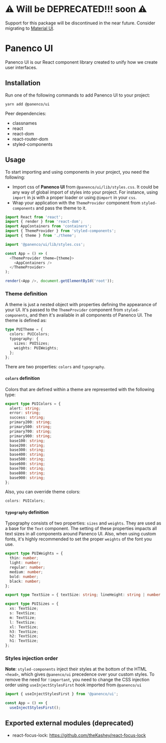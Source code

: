 # ⚠️ Will be DEPRECATED!!! soon ⚠️

Support for this package will be discontinued in the near future. Consider migrating to [Material UI](https://material-ui.com/).

# Panenco UI

Panenco UI is our React component library created to unify how we create user interfaces.

## Installation

Run one of the following commands to add Panenco UI to your project:

```
yarn add @panenco/ui
```

Peer dependencies:

- classnames
- react
- react-dom
- react-router-dom
- styled-components

## Usage

To start importing and using components in your project, you need the following:

- Import css of **Panenco UI** from `@panenco/ui/lib/styles.css`. It could be any way of global import of styles into your project. For instance, using `import` in js with a proper loader or using `@import` in your `css`.
- Wrap your application with the `ThemeProvider` component from `styled-components` and pass the theme to it.

```javascript
import React from 'react';
import { render } from 'react-dom';
import AppContainers from 'containers';
import { ThemeProvider } from 'styled-components';
import { theme } from './theme';

import '@panenco/ui/lib/styles.css';

const App = () => (
  <ThemeProvider theme={theme}>
    <AppContainers />
  </ThemeProvider>
);

render(<App />, document.getElementById('root'));
```

### Theme definition

A theme is just a nested object with properties defining the appearance of your UI. It's passed to the `ThemeProvider` component from `styled-components`, and then it's available in all components of Panenco UI. The theme is defined as:

```typescript
type PUITheme = {
  colors: PUIColors;
  typography: {
    sizes: PUISizes;
    weights: PUIWeights;
  };
};
```

There are two properties: `colors` and `typography`.

#### `colors` definition

Colors that are defined within a theme are represented with the following type:

```typescript
export type PUIColors = {
  alert: string;
  error: string;
  success: string;
  primary200: string;
  primary500: string;
  primary700: string;
  primary900: string;
  base100: string;
  base200: string;
  base300: string;
  base400: string;
  base500: string;
  base600: string;
  base700: string;
  base800: string;
  base900: string;
};
```

Also, you can override theme colors:

```typescript
colors: PUIColors;
```

#### `typography` definition

Typography consists of two properties: `sizes` and `weights`. They are used as a base for the `Text` component. The setting of these properties impacts all text sizes in all components around Panenco UI. Also, when using custom fonts, it's highly recommended to set the proper `weights` of the font you use.

```typescript
export type PUIWeights = {
  thin: number;
  light: number;
  regular: number;
  medium: number;
  bold: number;
  black: number;
};

export type TextSize = { textSize: string; lineHeight: string | number };

export type PUISizes = {
  xs: TextSize;
  s: TextSize;
  m: TextSize;
  l: TextSize;
  xl: TextSize;
  h3: TextSize;
  h2: TextSize;
  h1: TextSize;
};
```

### Styles injection order

**Note**: `styled-components` inject their styles at the bottom of the HTML `<head>`, which gives `@panenco/ui` precedence over your custom styles. To remove the need for `!important`, you need to change the CSS injection order using `useInjectStylesFirst` hook imported from `@panenco/ui`

```typescript
import { useInjectStylesFirst } from '@panenco/ui';

const App = () => {
  useInjectStylesFirst();
```

## Exported external modules (deprecated)

- react-focus-lock: https://github.com/theKashey/react-focus-lock
